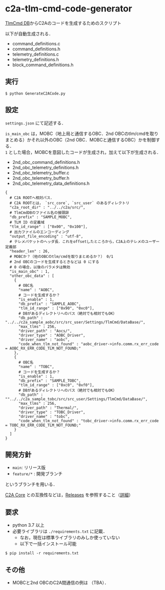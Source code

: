 # c2a-tlm-cmd-code-generator
[TlmCmd DB](https://github.com/ut-issl/tlm-cmd-db)からC2Aのコードを生成するためのスクリプト

以下が自動生成される．
- command_definitions.c
- command_definitions.h
- telemetry_definitions.c
- telemetry_definitions.h
- block_command_definitions.h

## 実行
```
$ python GenerateC2ACode.py
```

## 設定
`settings.json` にて記述する．

`is_main_obc` は，MOBC（地上局と通信するOBC．2nd OBCのtlm/cmdを取りまとめる）かそれ以外のOBC（2nd OBC．MOBCと通信するOBC）かを制御する．  
`1` とした場合，MOBCを意図したコードが生成され，加えて以下が生成される．
- 2nd_obc_command_definitions.h
- 2nd_obc_telemetry_definitions.h
- 2nd_obc_telemetry_buffer.c
- 2nd_obc_telemetry_buffer.h
- 2nd_obc_telemetry_data_definitions.h

```
{
  # C2A ROOTへ相対パス．
  # C2A ROOTとは， `src_core`, `src_user` のあるディレクトリ
  "c2a_root_dir" : "../../c2a/src/",
  # TlmCmdDBのファイル名の接頭辞
  "db_prefix" : "SAMPLE_MOBC",
  # TLM ID の定義域
  "tlm_id_range" : ["0x00", "0x100"],
  # 出力ファイルのエンコーディング
  "output_file_encoding" : "utf-8",
  # テレメパケットのヘッダ長．これをoffsetしたところから，C2A上のテレメのユーザー定義部
  "header_len" : 26,
  # MOBCか？（他のOBCのtlm/cmdを取りまとめるか？） 0/1
  # 2nd OBCのコードを生成するときなどは 0 にする
  # 0 の場合，以後のパラメタは無効
  "is_main_obc" : 1,
  "other_obc_data" : [
    {
      # OBC名
      "name" : "AOBC",
      # コードを生成するか？
      "is_enable" : 1,
      "db_prefix" : "SAMPLE_AOBC",
      "tlm_id_range" : ["0x90", "0xc0"],
      # DBがあるディレクトリへのパス（絶対でも相対でもOK）
      "db_path" : "../../c2a_sample_aobc/src/src_user/Settings/TlmCmd/DataBase/",
      "max_tlms" : 256,
      "driver_path" : "Aocs/",
      "driver_type" : "AOBC_Driver",
      "driver_name" : "aobc",
      "code_when_tlm_not_found" : "aobc_driver->info.comm.rx_err_code = AOBC_RX_ERR_CODE_TLM_NOT_FOUND;"
    },
    {
      # OBC名
      "name" : "TOBC",
      # コードを生成するか？
      "is_enable" : 1,
      "db_prefix" : "SAMPLE_TOBC",
      "tlm_id_range" : ["0xc0", "0xf0"],
      # DBがあるディレクトリへのパス（絶対でも相対でもOK）
      "db_path" : ""../../c2a_sample_tobc/src/src_user/Settings/TlmCmd/DataBase/",
      "max_tlms" : 256,
      "driver_path" : "Thermal/",
      "driver_type" : "TOBC_Driver",
      "driver_name" : "tobc",
      "code_when_tlm_not_found" : "tobc_driver->info.comm.rx_err_code = TOBC_RX_ERR_CODE_TLM_NOT_FOUND;"
    }
  ]
}
```

## 開発方針
- `main`: リリース版
- `feature/*` : 開発ブランチ

というブランチを用いる．

[C2A Core](https://github.com/ut-issl/c2a-core) との互換性などは，[Releases](https://github.com/ut-issl/c2a-tlm-cmd-code-generator/releases) を参照すること（[詳細](https://github.com/ut-issl/c2a-core/tree/develop/Docs/．General/release.md)）

## 要求
- python 3.7 以上
- 必要ライブラリは `./requirements.txt` に記載．
	- なお，現在は標準ライブラリのみしか使っていない
	- 以下で一括インストール可能
```
$ pip install -r requirements.txt
```

## その他
- MOBCと2nd OBCのC2A間通信の例は （TBA）．
